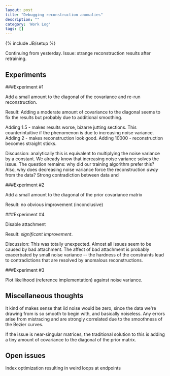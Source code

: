 ```yaml
---
layout: post
title: "Debugging reconstruction anomalies"
description: ""
category: 'Work Log'
tags: []
---
```

{% include JB/setup %}

Continuing from yesterday.  Issue: strange reconstruction results after retraining.

Experiments
---------------

###Experiment #1

Add a small amount to the diagonal of the covariance and re-run reconstruction.  

Result:  Adding a moderate amount of covariance to the diagonal seems to fix the results but probably due to additional smoothing.

Adding 1.5 - makes results worse, bizarre jutting sections. This counterintuitive if the phenomenon is due to increasing noise variance.
Adding 2 - makes reconstruction look good.
Adding 10000 - reconstruction becomes straight sticks.

Discussion: analytically this is equivalent to multiplying the noise variance by a constant.  We already know that increasing noise variance solves the issue.  The question remains: why did our training algorithm prefer this? Also, why does decreasing noise variance force the reconstruction *away* from the data?  Strong contradiction between data and 

###Experiment #2

Add a small amount to the diagonal of the prior covariance matrix

Result: no obvious improvement (inconclusive)

###Experiment #4

Disable attachment

Result:  *significant improvement*. 

Discussion:  This was totally unexpected.  Almost all issues seem to be caused by bad attachment.  The affect of bad attachment is probably exacerbated by small noise variance -- the hardness of the constraints lead to contradictions that are resolved by anomalous reconstructions.





###Experiment #3

Plot likelihood (reference implementation) against noise variance.


Miscellaneous thoughts
----------------------

It kind of makes sense that iid noise would be zero, since the data we're drawing from is so smooth to begin with, and basically noiseless. Any errors arise from mistracing and are strongly correlated due to the smoothness of the Bezier curves.

If the issue is near-singular matrices, the traditional solution to this is adding a tiny amount of covariance to the diagonal of the prior matrix.  

Open issues
------------

Index optimization resulting in weird loops at endpoints
